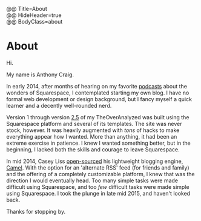 @@ Title=About  
@@ HideHeader=true  
@@ BodyClass=about  

# About #

Hi. 

My name is Anthony Craig.

In early 2014, after months of hearing on my favorite [podcasts](http://atp.fm) about the wonders of Squarespace, I contemplated starting my own blog. I have no formal web development or design background, but I fancy myself a quick learner and a decently well-rounded nerd. 

Version 1 through version [2.5](https://instagram.com/p/2oFqCowLyD/?taken-by=theoveranalyzed) of my TheOverAnalyzed was built using the Squarespace platform and several of its templates. The site was never stock, however. It was heavily augmented with *tons* of hacks to make everything appear how I wanted. More than anything, it had been an extreme exercise in patience. I knew I wanted something better, but in the beginning, I lacked both the skills and courage to leave Squarespace.

In mid 2014, Casey Liss [open-sourced](http://www.caseyliss.com/2014/5/2/camel-open-sourced) his lightweight blogging engine, [Camel](https://github.com/cliss/camel). With the option for an 'alternate RSS' feed (for friends and family) and the offering of a completely customizable platform, I knew that was the direction I would eventually head. Too many simple tasks were made difficult using Squarespace, and too *few* difficult tasks were made simple using Squarespace. I took the plunge in late mid 2015, and haven't looked back. 

Thanks for stopping by.

[^1]: [CamelCase](https://en.wikipedia.org/wiki/CamelCase) and all
